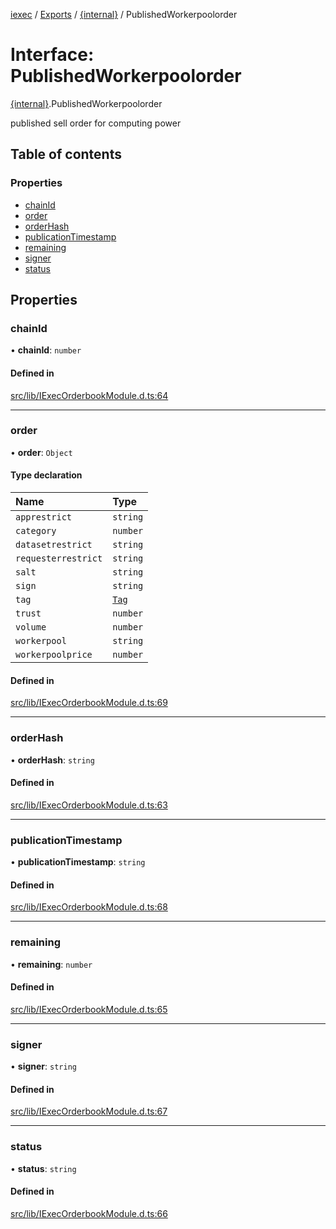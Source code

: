 [iexec](../README.md) / [Exports](../modules.md) / [{internal}](../modules/internal_.md) / PublishedWorkerpoolorder

# Interface: PublishedWorkerpoolorder

[{internal}](../modules/internal_.md).PublishedWorkerpoolorder

published sell order for computing power

## Table of contents

### Properties

- [chainId](internal_.PublishedWorkerpoolorder.md#chainid)
- [order](internal_.PublishedWorkerpoolorder.md#order)
- [orderHash](internal_.PublishedWorkerpoolorder.md#orderhash)
- [publicationTimestamp](internal_.PublishedWorkerpoolorder.md#publicationtimestamp)
- [remaining](internal_.PublishedWorkerpoolorder.md#remaining)
- [signer](internal_.PublishedWorkerpoolorder.md#signer)
- [status](internal_.PublishedWorkerpoolorder.md#status)

## Properties

### chainId

• **chainId**: `number`

#### Defined in

[src/lib/IExecOrderbookModule.d.ts:64](https://github.com/iExecBlockchainComputing/iexec-sdk/blob/8e573c7/src/lib/IExecOrderbookModule.d.ts#L64)

___

### order

• **order**: `Object`

#### Type declaration

| Name | Type |
| :------ | :------ |
| `apprestrict` | `string` |
| `category` | `number` |
| `datasetrestrict` | `string` |
| `requesterrestrict` | `string` |
| `salt` | `string` |
| `sign` | `string` |
| `tag` | [`Tag`](../modules/internal_.md#tag) |
| `trust` | `number` |
| `volume` | `number` |
| `workerpool` | `string` |
| `workerpoolprice` | `number` |

#### Defined in

[src/lib/IExecOrderbookModule.d.ts:69](https://github.com/iExecBlockchainComputing/iexec-sdk/blob/8e573c7/src/lib/IExecOrderbookModule.d.ts#L69)

___

### orderHash

• **orderHash**: `string`

#### Defined in

[src/lib/IExecOrderbookModule.d.ts:63](https://github.com/iExecBlockchainComputing/iexec-sdk/blob/8e573c7/src/lib/IExecOrderbookModule.d.ts#L63)

___

### publicationTimestamp

• **publicationTimestamp**: `string`

#### Defined in

[src/lib/IExecOrderbookModule.d.ts:68](https://github.com/iExecBlockchainComputing/iexec-sdk/blob/8e573c7/src/lib/IExecOrderbookModule.d.ts#L68)

___

### remaining

• **remaining**: `number`

#### Defined in

[src/lib/IExecOrderbookModule.d.ts:65](https://github.com/iExecBlockchainComputing/iexec-sdk/blob/8e573c7/src/lib/IExecOrderbookModule.d.ts#L65)

___

### signer

• **signer**: `string`

#### Defined in

[src/lib/IExecOrderbookModule.d.ts:67](https://github.com/iExecBlockchainComputing/iexec-sdk/blob/8e573c7/src/lib/IExecOrderbookModule.d.ts#L67)

___

### status

• **status**: `string`

#### Defined in

[src/lib/IExecOrderbookModule.d.ts:66](https://github.com/iExecBlockchainComputing/iexec-sdk/blob/8e573c7/src/lib/IExecOrderbookModule.d.ts#L66)
